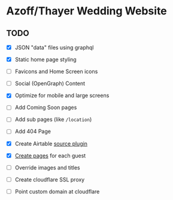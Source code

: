 # Azoff/Thayer Wedding Website

## TODO

- [x] JSON "data" files using graphql
- [x] Static home page styling
- [ ] Favicons and Home Screen icons
- [ ] Social (OpenGraph) Content
- [x] Optimize for mobile and large screens
- [ ] Add Coming Soon pages
- [ ] Add sub pages (like `/location`)
- [ ] Add 404 Page
- [x] Create Airtable [source plugin][2]
- [x] [Create pages][1] for each guest
- [ ] Override images and titles
- [ ] Create cloudflare SSL proxy
- [ ] Point custom domain at cloudflare


[1]:https://www.gatsbyjs.org/docs/creating-and-modifying-pages/
[2]:https://www.gatsbyjs.org/docs/create-source-plugin/